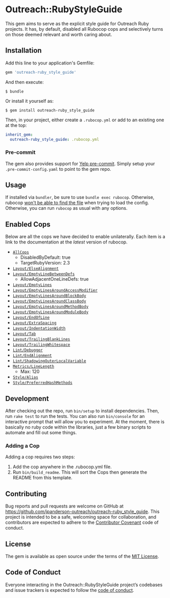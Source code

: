 # Outreach::RubyStyleGuide

This gem aims to serve as the explicit style guide for Outreach Ruby projects. It has, by default, disabled all Rubocop cops and selectively turns on those deemed relevant and worth caring about.

## Installation

Add this line to your application's Gemfile:

```ruby
gem 'outreach-ruby_style_guide'
```

And then execute:

    $ bundle

Or install it yourself as:

    $ gem install outreach-ruby_style_guide

Then, in your project, either create a `.rubocop.yml` or add to an existing one at the top:

```yaml
inherit_gem:
  outreach-ruby_style_guide: .rubocop.yml
```

### Pre-commit

The gem also provides support for [Yelp pre-commit](http://pre-commit.com/). Simply setup your `.pre-commit-config.yaml` to point to the gem repo.

## Usage

If installed via `bundler`, be sure to use `bundle exec rubocop`. Otherwise, rubocop [won't be able to find the file](http://rubocop.readthedocs.io/en/latest/configuration/#inheriting-configuration-from-a-dependency-gem) when trying to load the config. Otherwise, you can run `rubocop` as usual with any options.

## Enabled Cops

Below are all the cops we have decided to enable unilaterally. Each item is a link to the documentation at the _latest_ version of rubocop.

* [`AllCops`](http://rubocop.readthedocs.io/en/latest/cops/)
  * DisabledByDefault: true
  * TargetRubyVersion: 2.3
* [`Layout/ElseAlignment`](http://rubocop.readthedocs.io/en/latest/cops_layout/#layoutelsealignment)
* [`Layout/EmptyLineBetweenDefs`](http://rubocop.readthedocs.io/en/latest/cops_layout/#layoutemptylinebetweendefs)
  * AllowAdjacentOneLineDefs: true
* [`Layout/EmptyLines`](http://rubocop.readthedocs.io/en/latest/cops_layout/#layoutemptylines)
* [`Layout/EmptyLinesAroundAccessModifier`](http://rubocop.readthedocs.io/en/latest/cops_layout/#layoutemptylinesaroundaccessmodifier)
* [`Layout/EmptyLinesAroundBlockBody`](http://rubocop.readthedocs.io/en/latest/cops_layout/#layoutemptylinesaroundblockbody)
* [`Layout/EmptyLinesAroundClassBody`](http://rubocop.readthedocs.io/en/latest/cops_layout/#layoutemptylinesaroundclassbody)
* [`Layout/EmptyLinesAroundMethodBody`](http://rubocop.readthedocs.io/en/latest/cops_layout/#layoutemptylinesaroundmethodbody)
* [`Layout/EmptyLinesAroundModuleBody`](http://rubocop.readthedocs.io/en/latest/cops_layout/#layoutemptylinesaroundmodulebody)
* [`Layout/EndOfLine`](http://rubocop.readthedocs.io/en/latest/cops_layout/#layoutendofline)
* [`Layout/ExtraSpacing`](http://rubocop.readthedocs.io/en/latest/cops_layout/#layoutextraspacing)
* [`Layout/IndentationWidth`](http://rubocop.readthedocs.io/en/latest/cops_layout/#layoutindentationwidth)
* [`Layout/Tab`](http://rubocop.readthedocs.io/en/latest/cops_layout/#layouttab)
* [`Layout/TrailingBlankLines`](http://rubocop.readthedocs.io/en/latest/cops_layout/#layouttrailingblanklines)
* [`Layout/TrailingWhitespace`](http://rubocop.readthedocs.io/en/latest/cops_layout/#layouttrailingwhitespace)
* [`Lint/Debugger`](http://rubocop.readthedocs.io/en/latest/cops_lint/#lintdebugger)
* [`Lint/EndAlignment`](http://rubocop.readthedocs.io/en/latest/cops_lint/#lintendalignment)
* [`Lint/ShadowingOuterLocalVariable`](http://rubocop.readthedocs.io/en/latest/cops_lint/#lintshadowingouterlocalvariable)
* [`Metrics/LineLength`](http://rubocop.readthedocs.io/en/latest/cops_metrics/#metricslinelength)
  * Max: 120
* [`Style/Alias`](http://rubocop.readthedocs.io/en/latest/cops_style/#stylealias)
* [`Style/PreferredHashMethods`](http://rubocop.readthedocs.io/en/latest/cops_style/#stylepreferredhashmethods)

## Development

After checking out the repo, run `bin/setup` to install dependencies. Then, run `rake test` to run the tests. You can also run `bin/console` for an interactive prompt that will allow you to experiment. At the moment, there is basically no ruby code within the libraries, just a few binary scripts to automate and fill out some things.

### Adding a Cop

Adding a cop requires two steps:

1. Add the cop anywhere in the .rubocop.yml file.
2. Run `bin/build_readme`. This will sort the Cops then generate the README from this template.

## Contributing

Bug reports and pull requests are welcome on GitHub at https://github.com/jpanderson-outreach/outreach-ruby_style_guide. This project is intended to be a safe, welcoming space for collaboration, and contributors are expected to adhere to the [Contributor Covenant](http://contributor-covenant.org) code of conduct.

## License

The gem is available as open source under the terms of the [MIT License](http://opensource.org/licenses/MIT).

## Code of Conduct

Everyone interacting in the Outreach::RubyStyleGuide project’s codebases and issue trackers is expected to follow the [code of conduct](https://github.com/jpanderson-outreach/outreach-ruby_style_guide/blob/master/CODE_OF_CONDUCT.md).

